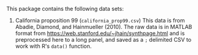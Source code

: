 This package contains the following data sets:

1. California proposition 99 (`california_prop99.csv`)
This data is from Abadie, Diamond, and Hainmueller (2010). The raw data is in MATLAB format from https://web.stanford.edu/~jhain/synthpage.html and is preprocessed here to a long panel, and saved as a `;` delimited CSV to work with R's `data()` function.

